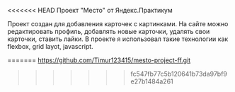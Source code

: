 <<<<<<< HEAD
Проект "Место" от Яндекс.Практикум

Проект создан для добавления карточек с картинками.
На сайте можно редактировать профиль, добавлять новые карточки, удалять свои карточки, ставить лайки.
В проекте я использовал такие технологии как flexbox, grid layot, javascript. 


=======
https://github.com/Timur123415/mesto-project-ff.git
>>>>>>> fc547fb77c5b120641b73da97bf9e27b1484a261
